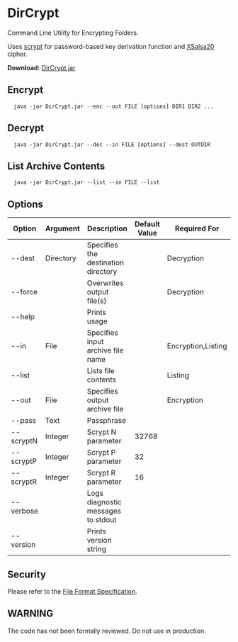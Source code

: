 # DirCrypt
Command Line Utility for Encrypting Folders.

Uses [scrypt](https://en.wikipedia.org/wiki/Scrypt)
for password-based key derivation function and 
[XSalsa20](https://en.wikipedia.org/wiki/Salsa20#XChaCha) cipher.

**Download:** [DirCrypt.jar](https://github.com/andy-goryachev/DirCrypt/raw/main/dist/DirCrypt.jar)

## Encrypt

```
  java -jar DirCrypt.jar --enc --out FILE [options] DIR1 DIR2 ...
```

## Decrypt

```
  java -jar DirCrypt.jar --dec --in FILE [options] --dest OUTDIR
```

## List Archive Contents

```
  java -jar DirCrypt.jar --list --in FILE --list
```

## Options

| Option | Argument | Description | Default Value | Required For |
|---|---|---|---|---|
|--dest|Directory|Specifies the destination directory| |Decryption|
|--force| |Overwrites output file(s)| |Decryption|
|--help| |Prints usage| | |
|--in|File|Specifies input archive file name| |Encryption,Listing|
|--list| |Lists file contents| |Listing|
|--out|File|Specifies output archive file| |Encryption|
|--pass|Text|Passphrase| | |
|--scryptN|Integer|Scrypt N parameter|32768| |
|--scryptP|Integer|Scrypt P parameter|32| |
|--scryptR|Integer|Scrypt R parameter|16| |
|--verbose| |Logs diagnostic messages to stdout| | |
|--version| |Prints version string| | |


## Security

Please refer to the [File Format Specification](doc/FileFormatSpec.md).


## WARNING

The code has not been formally reviewed.  Do not use in production.

